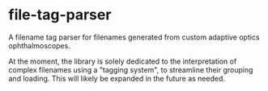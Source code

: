 # file-tag-parser
A filename tag parser for filenames generated from custom adaptive optics ophthalmoscopes.

At the moment, the library is solely dedicated to the interpretation of complex filenames using
a "tagging system", to streamline their grouping and loading. This will likely be expanded in the future as needed.
